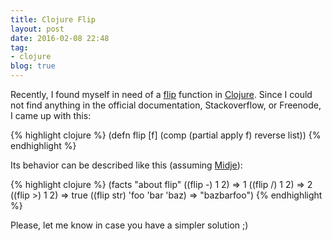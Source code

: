 ```yaml
---
title: Clojure Flip
layout: post
date: 2016-02-08 22:48
tag:
- clojure
blog: true
---
```


Recently, I found myself in need of a [flip](http://hackage.haskell.org/package/base-4.8.2.0/docs/Prelude.html#v:flip) function in [Clojure](http://clojure.org/). Since I could not find anything in the official documentation, Stackoverflow, or Freenode, I came up with this:

{% highlight clojure %}
(defn flip [f]
  (comp (partial apply f) reverse list))
{% endhighlight %}

Its behavior can be described like this (assuming [Midje](https://github.com/marick/Midje)):

{% highlight clojure %}
(facts "about flip"
  ((flip -) 1 2) => 1
  ((flip /) 1 2) => 2
  ((flip >) 1 2) => true
  ((flip str) 'foo 'bar 'baz) => "bazbarfoo")
{% endhighlight %}

Please, let me know in case you have a simpler solution ;)

